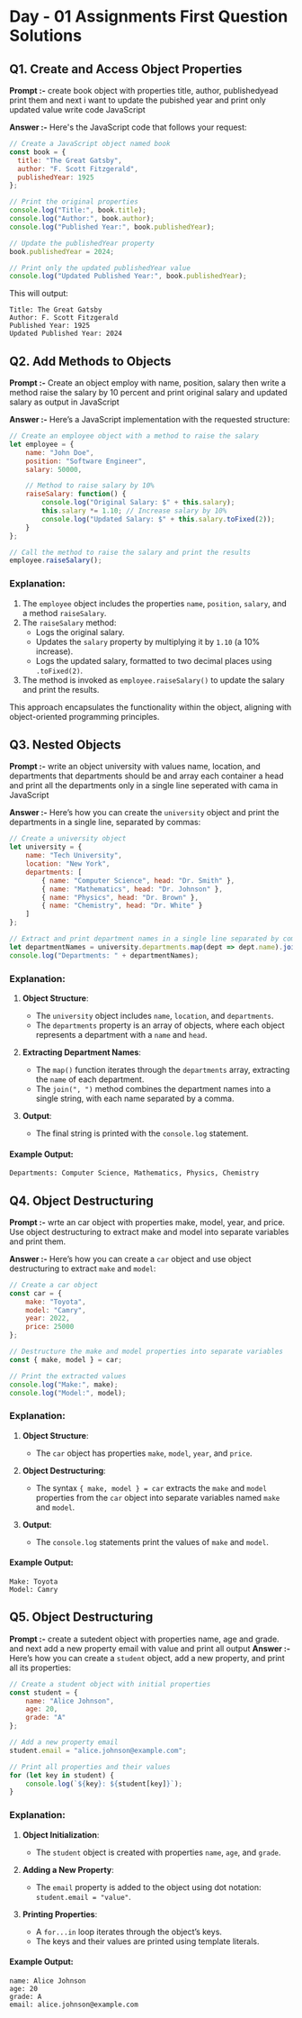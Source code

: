# Day - 01 Assignments First Question Solutions

## Q1. Create and Access Object Properties

**Prompt :-** 
    create book object with properties title, author, publishedyead print them and next i want to update the pubished year and print only updated value write code JavaScript

**Answer :-**
Here's the JavaScript code that follows your request:

```JavaScript
// Create a JavaScript object named book
const book = {
  title: "The Great Gatsby",
  author: "F. Scott Fitzgerald",
  publishedYear: 1925
};

// Print the original properties
console.log("Title:", book.title);
console.log("Author:", book.author);
console.log("Published Year:", book.publishedYear);

// Update the publishedYear property
book.publishedYear = 2024;

// Print only the updated publishedYear value
console.log("Updated Published Year:", book.publishedYear);
```

This will output:  
```
Title: The Great Gatsby
Author: F. Scott Fitzgerald
Published Year: 1925
Updated Published Year: 2024
```

## Q2. Add Methods to Objects
**Prompt :-** Create an object employ with name, position, salary then write a method raise the salary by 10 percent and print original salary and updated salary as output in JavaScript

**Answer :-**
Here’s a JavaScript implementation with the requested structure:

```JavaScript
// Create an employee object with a method to raise the salary
let employee = {
    name: "John Doe",
    position: "Software Engineer",
    salary: 50000,

    // Method to raise salary by 10%
    raiseSalary: function() {
        console.log("Original Salary: $" + this.salary);
        this.salary *= 1.10; // Increase salary by 10%
        console.log("Updated Salary: $" + this.salary.toFixed(2));
    }
};

// Call the method to raise the salary and print the results
employee.raiseSalary();
```

### Explanation:
1. The `employee` object includes the properties `name`, `position`, `salary`, and a method `raiseSalary`.
2. The `raiseSalary` method:
   - Logs the original salary.
   - Updates the `salary` property by multiplying it by `1.10` (a 10% increase).
   - Logs the updated salary, formatted to two decimal places using `.toFixed(2)`.
3. The method is invoked as `employee.raiseSalary()` to update the salary and print the results. 

This approach encapsulates the functionality within the object, aligning with object-oriented programming principles.


## Q3. Nested Objects
**Prompt :-** write an object university with values name, location, and departments that departments should be and array each  container a head and print all the departments only in a single line seperated with cama in JavaScript

**Answer :-**
Here’s how you can create the `university` object and print the departments in a single line, separated by commas:

```JavaScript
// Create a university object
let university = {
    name: "Tech University",
    location: "New York",
    departments: [
        { name: "Computer Science", head: "Dr. Smith" },
        { name: "Mathematics", head: "Dr. Johnson" },
        { name: "Physics", head: "Dr. Brown" },
        { name: "Chemistry", head: "Dr. White" }
    ]
};

// Extract and print department names in a single line separated by commas
let departmentNames = university.departments.map(dept => dept.name).join(", ");
console.log("Departments: " + departmentNames);
```

### Explanation:
1. **Object Structure**:
   - The `university` object includes `name`, `location`, and `departments`.
   - The `departments` property is an array of objects, where each object represents a department with a `name` and `head`.

2. **Extracting Department Names**:
   - The `map()` function iterates through the `departments` array, extracting the `name` of each department.
   - The `join(", ")` method combines the department names into a single string, with each name separated by a comma.

3. **Output**:
   - The final string is printed with the `console.log` statement.

#### Example Output:
```
Departments: Computer Science, Mathematics, Physics, Chemistry
```

## Q4. Object Destructuring
**Prompt :-** 
wrte an car object  with properties make, model, year, and price. Use object destructuring to extract make and model into separate variables and print them.

**Answer :-**
Here’s how you can create a `car` object and use object destructuring to extract `make` and `model`:

```JavaScript
// Create a car object
const car = {
    make: "Toyota",
    model: "Camry",
    year: 2022,
    price: 25000
};

// Destructure the make and model properties into separate variables
const { make, model } = car;

// Print the extracted values
console.log("Make:", make);
console.log("Model:", model);
```

### Explanation:
1. **Object Structure**:
   - The `car` object has properties `make`, `model`, `year`, and `price`.

2. **Object Destructuring**:
   - The syntax `{ make, model } = car` extracts the `make` and `model` properties from the `car` object into separate variables named `make` and `model`.

3. **Output**:
   - The `console.log` statements print the values of `make` and `model`.

#### Example Output:
```
Make: Toyota
Model: Camry
```

## Q5. Object Destructuring
**Prompt :-** create a sutedent object with properties name, age and grade. and next add a new property email with value and print all output
**Answer :-**
Here’s how you can create a `student` object, add a new property, and print all its properties:

```JavaScript
// Create a student object with initial properties
const student = {
    name: "Alice Johnson",
    age: 20,
    grade: "A"
};

// Add a new property email
student.email = "alice.johnson@example.com";

// Print all properties and their values
for (let key in student) {
    console.log(`${key}: ${student[key]}`);
}
```

### Explanation:
1. **Object Initialization**:
   - The `student` object is created with properties `name`, `age`, and `grade`.

2. **Adding a New Property**:
   - The `email` property is added to the object using dot notation: `student.email = "value"`.

3. **Printing Properties**:
   - A `for...in` loop iterates through the object’s keys.
   - The keys and their values are printed using template literals.

#### Example Output:
```
name: Alice Johnson
age: 20
grade: A
email: alice.johnson@example.com
```
